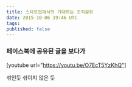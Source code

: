 ```yaml
---
title: 스타트업에서의 기대하는 조직문화 
date: 2015-10-06 19:46 UTC
tags:
published: false
---
```


### 페이스북에 공유된 글을 보다가

[youtube url="https://youtu.be/O7EcT5YzKhQ"]

섞인듯 섞이지 않은 듯



